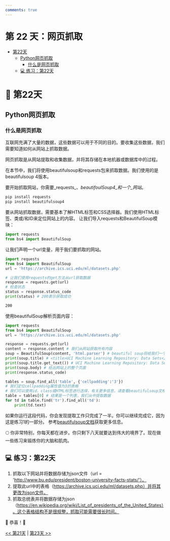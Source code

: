 ```yaml
---
comments: true
---
```

#  第 22 天：网页抓取

- [第22天](#-第22天)
  - [Python网页抓取](#python网页抓取)
    - [什么是网页抓取](#什么是网页抓取)
  - [💻 练习：第22天](#-练习第22天)

# 📘 第22天

## Python网页抓取

### 什么是网页抓取

互联网充满了大量的数据，这些数据可以用于不同的目的。要收集这些数据，我们需要知道如何从网站上抓取数据。

网页抓取是从网站提取和收集数据，并将其存储在本地机器或数据库中的过程。

在本节中，我们将使用beautifulsoup和requests包来抓取数据。我们使用的是beautifulsoup 4版本。

要开始抓取网站，你需要_requests_、_beautifoulSoup4_和一个_网站_。

```sh
pip install requests
pip install beautifulsoup4
```

要从网站抓取数据，需要基本了解HTML标签和CSS选择器。我们使用HTML标签、类或/和ID来定位网站上的内容。
让我们导入requests和BeautifulSoup模块：

```py
import requests
from bs4 import BeautifulSoup
```

让我们声明一个url变量，用于我们要抓取的网站。

```py
import requests
from bs4 import BeautifulSoup
url = 'https://archive.ics.uci.edu/ml/datasets.php'

# 让我们使用requests的get方法从url获取数据
response = requests.get(url)
# 检查状态
status = response.status_code
print(status) # 200表示获取成功
```

```sh
200
```

使用beautifulSoup解析页面内容：

```py
import requests
from bs4 import BeautifulSoup
url = 'https://archive.ics.uci.edu/ml/datasets.php'

response = requests.get(url)
content = response.content # 我们从网站获取所有内容
soup = BeautifulSoup(content, 'html.parser') # beautiful soup将给我们一个解析的机会
print(soup.title) # <title>UCI Machine Learning Repository: Data Sets</title>
print(soup.title.get_text()) # UCI Machine Learning Repository: Data Sets
print(soup.body) # 给出网站上的整个页面
print(response.status_code)

tables = soup.find_all('table', {'cellpadding':'3'})
# 我们定位cellpadding属性值为3的表格
# 我们可以使用id、class或HTML标签进行选择，有关更多信息，请查看beautifulsoup文档
table = tables[0] # 结果是一个列表，我们从中提取数据
for td in table.find('tr').find_all('td'):
    print(td.text)
```

如果你运行这段代码，你会发现提取工作只完成了一半。你可以继续完成它，因为这是练习1的一部分。
参考[beautifulsoup文档](https://www.crummy.com/software/BeautifulSoup/bs4/doc/#quick-start)获取更多信息。

🌕 你非常特别，你每天都在进步。你只剩下八天就要达到伟大的境界了。现在做一些练习来锻炼你的大脑和肌肉。

## 💻 练习：第22天

1. 抓取以下网站并将数据存储为json文件（url = 'http://www.bu.edu/president/boston-university-facts-stats/'）。
2. 提取此url中的表格（https://archive.ics.uci.edu/ml/datasets.php）并将其更改为json文件。
3. 抓取总统表并将数据存储为json（https://en.wikipedia.org/wiki/List_of_presidents_of_the_United_States）。这个表格结构不是很规整，抓取可能需要很长时间。

🎉 恭喜！🎉

[<< 第21天](./21_classes_and_objects_cn.md) | [第23天 >>](./23_virtual_environment_cn.md) 
